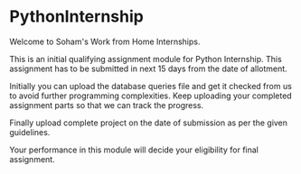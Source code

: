 # PythonInternship

Welcome to Soham's Work from Home Internships.

This is an initial qualifying assignment module for Python Internship. This assignment has to be submitted in next 15 days from the date of allotment.

Initially you can upload the database queries file and get it checked from us to avoid further programming complexities. Keep uploading your completed assignment parts so that we can track the progress.

Finally upload complete project on the date of submission as per the given guidelines.

Your performance in this module will decide your eligibility for final assignment.
